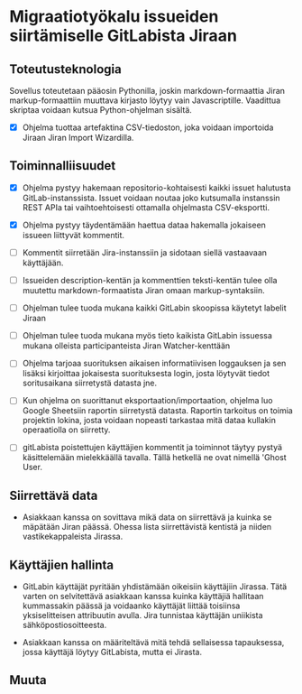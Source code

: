 # Migraatiotyökalu issueiden siirtämiselle GitLabista Jiraan #

## Toteutusteknologia ##

Sovellus toteutetaan pääosin Pythonilla, joskin markdown-formaattia Jiran markup-formaattiin muuttava kirjasto löytyy vain Javascriptille. Vaadittua skriptaa voidaan kutsua Python-ohjelman sisältä.

- [x] Ohjelma tuottaa artefaktina CSV-tiedoston, joka voidaan importoida Jiraan Jiran Import Wizardilla.

## Toiminnalliisuudet ##

- [x] Ohjelma pystyy hakemaan repositorio-kohtaisesti kaikki issuet halutusta GitLab-instanssista. Issuet voidaan noutaa joko kutsumalla instanssin REST APIa tai vaihtoehtoisesti ottamalla ohjelmasta CSV-eksportti.

- [x] Ohjelma pystyy täydentämään haettua dataa hakemalla jokaiseen issueen liittyvät kommentit.
- [ ] Kommentit siirretään Jira-instanssiin ja sidotaan siellä vastaavaan käyttäjään. 
- [ ] Issueiden description-kentän ja kommenttien teksti-kentän tulee olla muutettu markdown-formaatista Jiran omaan markup-syntaksiin.
- [ ] Ohjelman tulee tuoda mukana kaikki GitLabin skoopissa käytetyt labelit Jiraan
- [ ] Ohjelman tulee tuoda mukana myös tieto kaikista GitLabin issuessa mukana olleista participanteista Jiran Watcher-kenttään
- [ ] Ohjelma tarjoaa suorituksen aikaisen informatiivisen loggauksen ja sen lisäksi kirjoittaa jokaisesta suorituksesta login, josta löytyvät tiedot soritusaikana siirretystä datasta jne.
- [ ] Kun ohjelma on suorittanut eksportaation/importaation, ohjelma luo Google Sheetsiin raportin siirretystä datasta. Raportin tarkoitus on toimia projektin lokina, josta voidaan nopeasti tarkastaa mitä dataa kullakin operaatiolla on siirretty.
- [ ] gitLabista poistettujen käyttäjien kommentit ja toiminnot täytyy pystyä käsittelemään mielekkäällä tavalla. Tällä hetkellä ne ovat nimellä 'Ghost User.

## Siirrettävä data ##

- Asiakkaan kanssa on sovittava mikä data on siirrettävä ja kuinka se mäpätään Jiran päässä. Ohessa lista siirrettävistä kentistä ja niiden vastikekappaleista Jirassa.

## Käyttäjien hallinta ##

- GitLabin käyttäjät pyritään yhdistämään oikeisiin käyttäjiin Jirassa. Tätä varten on selvitettävä asiakkaan kanssa kuinka käyttäjiä hallitaan kummassakin päässä ja voidaanko käyttäjät liittää toisiinsa yksiselitteisen attribuutin avulla. Jira tunnistaa käyttäjän uniikista sähköpostiosoitteesta.

- Asiakkaan kanssa on määriteltävä mitä tehdä sellaisessa tapauksessa, jossa käyttäjä löytyy GitLabista, mutta ei Jirasta.

## Muuta ##
